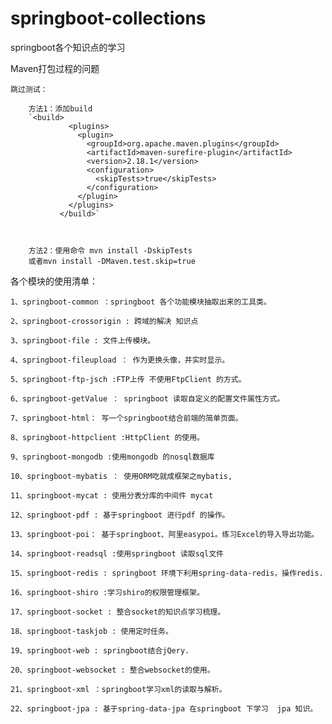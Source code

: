 # springboot-collections
springboot各个知识点的学习

Maven打包过程的问题

    跳过测试：
    
        方法1：添加build
        `<build>  
                 <plugins>  
                   <plugin>  
                     <groupId>org.apache.maven.plugins</groupId>  
                     <artifactId>maven-surefire-plugin</artifactId>  
                     <version>2.18.1</version>  
                     <configuration>  
                       <skipTests>true</skipTests>  
                     </configuration>  
                   </plugin>  
                 </plugins>  
               </build>`
        
        

        方法2：使用命令 mvn install -DskipTests
        或者mvn install -DMaven.test.skip=true
各个模块的使用清单：

    1、springboot-common ：springboot 各个功能模块抽取出来的工具类。
    
    2、springboot-crossorigin : 跨域的解决 知识点
    
    3、springboot-file : 文件上传模块。
    
    4、springboot-fileupload ： 作为更换头像，并实时显示。
    
    5、springboot-ftp-jsch :FTP上传 不使用FtpClient 的方式。
    
    6、springboot-getValue ： springboot 读取自定义的配置文件属性方式。
    
    7、springboot-html： 写一个springboot结合前端的简单页面。
    
    8、springboot-httpclient :HttpClient 的使用。
    
    9、springboot-mongodb :使用mongodb 的nosql数据库
    
    10、springboot-mybatis ： 使用ORM吃就成框架之mybatis,
    
    11、springboot-mycat : 使用分表分库的中间件 mycat
    
    12、springboot-pdf : 基于springboot 进行pdf 的操作。
    
    13、springboot-poi： 基于springboot、阿里easypoi。练习Excel的导入导出功能。
    
    14、springboot-readsql :使用springboot 读取sql文件
    
    15、springboot-redis : springboot 环境下利用spring-data-redis，操作redis.
    
    16、springboot-shiro :学习shiro的权限管理框架。
    
    17、springboot-socket : 整合socket的知识点学习梳理。
    
    18、springboot-taskjob : 使用定时任务。
    
    19、springboot-web : springboot结合jQery.
    
    20、springboot-websocket : 整合websocket的使用。
    
    21、springboot-xml ：springboot学习xml的读取与解析。
    
    22、springboot-jpa : 基于spring-data-jpa 在springboot 下学习  jpa 知识。

